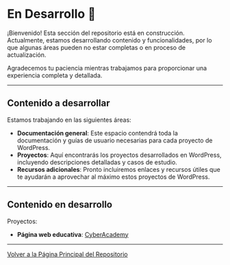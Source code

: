 # En Desarrollo 🚧

¡Bienvenido! Esta sección del repositorio está en construcción. Actualmente, estamos desarrollando contenido y funcionalidades, por lo que algunas áreas pueden no estar completas o en proceso de actualización.

Agradecemos tu paciencia mientras trabajamos para proporcionar una experiencia completa y detallada.

---

## Contenido a desarrollar

Estamos trabajando en las siguientes áreas:

- **Documentación general**: Este espacio contendrá toda la documentación y guías de usuario necesarias para cada proyecto de WordPress.
- **Proyectos**: Aquí encontrarás los proyectos desarrollados en WordPress, incluyendo descripciones detalladas y casos de estudio.
- **Recursos adicionales**: Pronto incluiremos enlaces y recursos útiles que te ayudarán a aprovechar al máximo estos proyectos de WordPress.

---

## Contenido en desarrollo

Proyectos:

- **Página web educativa**: [CyberAcademy](./Proyectos/CyberSTARS/)  

---

[Volver a la Página Principal del Repositorio](../README.md)
